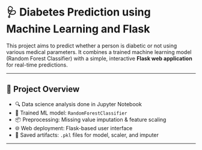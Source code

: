 # 🩺 Diabetes Prediction using Machine Learning and Flask

This project aims to predict whether a person is diabetic or not using various medical parameters. It combines a trained machine learning model (Random Forest Classifier) with a simple, interactive **Flask web application** for real-time predictions.

---

## 🚀 Project Overview

- 🔍 Data science analysis done in Jupyter Notebook
- 🧠 Trained ML model: `RandomForestClassifier`
- 📦 Preprocessing: Missing value imputation & feature scaling
- 🌐 Web deployment: Flask-based user interface
- 💾 Saved artifacts: `.pkl` files for model, scaler, and imputer

---

